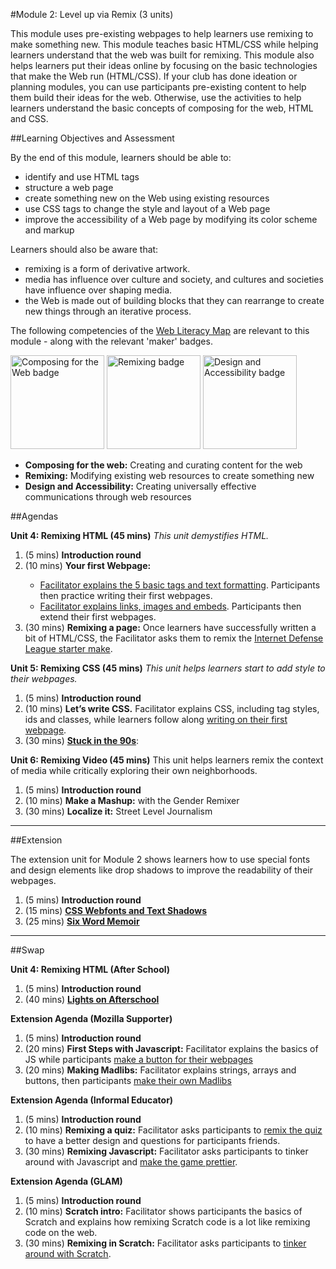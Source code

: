 #Module 2: Level up via Remix (3 units)

This module uses pre-existing webpages to help learners use remixing to make something new. This module teaches basic HTML/CSS while helping learners understand that the web was built for remixing. This module also helps learners put their ideas online by focusing on the basic technologies that make the Web run (HTML/CSS). If your club has done ideation or planning modules, you can use participants pre-existing content to help them build their ideas for the web. Otherwise, use the activities to help learners understand the basic concepts of composing for the web, HTML and CSS.

##Learning Objectives and Assessment

By the end of this module, learners should be able to: 

* identify and use HTML tags
* structure a web page
* create something new on the Web using existing resources
* use CSS tags to change the style and layout of a Web page
* improve the accessibility of a Web page by modifying its color scheme and markup

Learners should also be aware that:

* remixing is a form of derivative artwork.
* media has influence over culture and society, and cultures and societies have influence over shaping media.
* the Web is made out of building blocks that they can rearrange to create new things through an iterative process.

The following competencies of the [Web Literacy Map](https://webmaker.org/resources) are relevant to this module - along with the relevant 'maker' badges.

<a href="https://webmaker.org/badges/composing-maker"><img src="https://badgekit-mozilla.mofoprod.net/images/badge/945" alt="Composing for the Web badge" width="150px"></a>
<a href="https://webmaker.org/badges/remixing-maker"><img src="https://badgekit-mozilla.mofoprod.net/images/badge/946" alt="Remixing badge" width="150px"></a>
<a href="https://webmaker.org/badges/remixing-maker"><img src="https://badgekit-mozilla.mofoprod.net/images/badge/947" alt="Design and Accessibility badge" width="150px"></a>

* **Composing for the web:** Creating and curating content for the web
* **Remixing:** Modifying existing web resources to create something new</li>
* **Design and Accessibility:** Creating universally effective communications through web resources


##Agendas


**Unit 4: Remixing HTML (45 mins)** *This unit demystifies HTML.*

<ol>
<li>(5 mins) <strong>Introduction round</strong></li>
<li>(10 mins) <strong>Your first Webpage:</strong></li>
<ul>
<li><a href="https://docs.google.com/document/d/1Ak82b-pCFuQ_DjLCoXUsRlb5jIZ1Snu703BOaYw2JdI/edit?token=AC4w5VixddWNc_PrY2NClLmTaAO2EJ8i1g:1404326211074&skipDomain=true">Facilitator explains the 5 basic tags and text formatting</a>. Participants then practice writing their first webpages.</li>
<li><a href="https://docs.google.com/document/d/1X8bu2vNHax00STKdHlBASEfJmp707tlR_G_5J5GIaR8/edit?token=AC4w5VhSZ19VPwh7_jGQNYn8oJXVudAKEg:1404325493254&skipDomain=false">Facilitator explains links, images and embeds</a>. Participants then extend their first webpages.</li>
</ul>
<li>(30 mins) <strong>Remixing a page:</strong> Once learners have successfully written a bit of HTML/CSS, the Facilitator asks them to remix the <a href="https://mozteach.makes.org/thimble/hack-the-web-with-thimble">Internet Defense League starter make</a>.</li>
</ol>

**Unit 5: Remixing CSS (45 mins)** *This unit helps learners start to add style to their webpages.*

<ol>
<li>(5 mins) <strong>Introduction round</strong></li>
<li>(10 mins) <strong>Let’s write CSS.</strong> Facilitator explains CSS, including tag styles, ids and classes, while learners follow along <a href="https://docs.google.com/document/d/19yoUUau3yIyEGNe56V70fo7xE1T7lcR4MP1Ow41e3lo/edit?token=AC4w5VgTbfYzUDzC5Ervmgu8YZn3AsUlWA:1404326680537&skipDomain=false">writing on their first webpage</a>.</li>
<li>(30 mins) <strong><a href="https://mozteach.makes.org/thimble/principles-of-design-page-elements">Stuck in the 90s</a></strong>: </li>
</ol>

**Unit 6: Remixing Video (45 mins)** This unit helps learners remix the context of media while critically exploring their own neighborhoods.

<ol>
<li>(5 mins) <strong>Introduction round</strong></li>
<li>(10 mins) <strong>Make a Mashup:</strong> with the Gender Remixer</li>
<li>(30 mins) <strong>Localize it:</strong> Street Level Journalism</li>
</ol>

-----

##Extension


The extension unit for Module 2 shows learners how to use special fonts and design elements like drop shadows to improve the readability of their webpages.

<ol>
<li>(5 mins) <strong>Introduction round</strong></li>
<li>(15 mins) <strong><a href="https://docs.google.com/document/d/16rnhRa_XIwNvqtZK983hB3PGLEpz1rIhjgcn6DUYjeA/edit">CSS Webfonts and Text Shadows</a></strong></li>
<li>(25 mins) <strong><a href="https://nwp.makes.org/thimble/make-a-beautiful-sixword-memoir">Six Word Memoir</a></strong> </li>
</ol>

-----

##Swap

 
**Unit 4: Remixing HTML (After School)**

<ol>
<li>(5 mins) <strong>Introduction round</strong></li>
<li>(40 mins) <strong><a href="https://keyboardkat.makes.org/thimble/MTQ0OTA2Njc1Mg==/lights-on-afterschool-webmaker-challenge-poster-activity">Lights on Afterschool</a></strong> 
</ol>

**Extension Agenda (Mozilla Supporter)**

<ol>
<li>(5 mins) <strong>Introduction round</strong></li>
<li>(20 mins) <strong>First Steps with Javascript:</strong> Facilitator explains the basics of JS while participants <a href="https://docs.google.com/document/d/146A3_HHtVFBTME_ThEReTHKH4YOMeqVQlXyGXl6vtKY/edit">make a button for their webpages</a></li>
<li>(20 mins) <strong>Making Madlibs:</strong> Facilitator explains strings, arrays and buttons, then participants <a href="https://docs.google.com/document/d/1Tb6DqDsXcwBtMzK9qf9EnXDbL5pEbOV5yVj6l7zZWgI/edit"">make their own Madlibs</a></li>
</ol>

**Extension Agenda (Informal Educator)**
<ol>
<li>(5 mins) <strong>Introduction round</strong></li>
<li>(10 mins) <strong>Remixing a quiz:</strong> Facilitator asks participants to <a href="https://toolness.makes.org/thimble/MjAzMTQ4NTE4NA==/teeny-quiz-fun">remix the quiz</a> to have a better design and questions for participants friends.  </li>
<li>(30 mins) <strong>Remixing Javascript:</strong> Facilitator asks participants to tinker around with Javascript and <a href="https://toolness.makes.org/thimble/poundsplat">make the game prettier</a>. </li>
</ol>


**Extension Agenda (GLAM)**
<ol>
<li>(5 mins) <strong>Introduction round</strong></li>
<li>(10 mins) <strong>Scratch intro:</strong> Facilitator shows participants the basics of Scratch and explains how remixing Scratch code is a lot like remixing code on the web.</li>
<li>(30 mins) <strong>Remixing in Scratch:</strong> Facilitator asks participants to <a href="http://scratch.mit.edu/projects/editor/?tip_bar=getStarted">tinker around with Scratch</a>.</li>
</ol>
